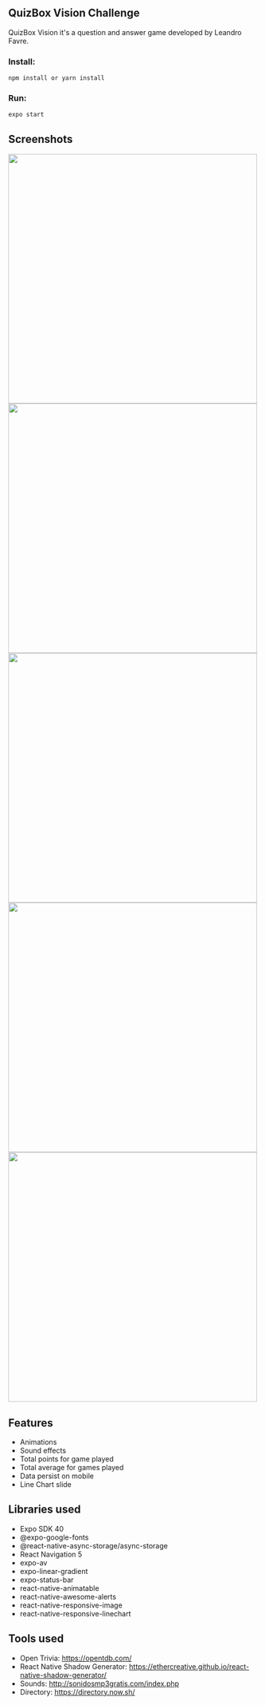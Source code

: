 ## QuizBox Vision Challenge

QuizBox Vision it's a question and answer game developed by Leandro Favre.

### Install:

```
npm install or yarn install
```

### Run:

```
expo start
```

## Screenshots

<p float="left">
  <img src="https://github.com/AtilaDev/QuizBoxVision/blob/main/assets/screenshots/photo1.png" width="500">
  <img src="https://github.com/AtilaDev/QuizBoxVision/blob/main/assets/screenshots/photo2.png" width="500">
  <img src="https://github.com/AtilaDev/QuizBoxVision/blob/main/assets/screenshots/photo3.png" width="500">
  <img src="https://github.com/AtilaDev/QuizBoxVision/blob/main/assets/screenshots/photo4.png" width="500">
  <img src="https://github.com/AtilaDev/QuizBoxVision/blob/main/assets/screenshots/photo5.png" width="500">
</p>

## Features

- Animations
- Sound effects
- Total points for game played
- Total average for games played
- Data persist on mobile
- Line Chart slide

## Libraries used

- Expo SDK 40
- @expo-google-fonts
- @react-native-async-storage/async-storage
- React Navigation 5
- expo-av
- expo-linear-gradient
- expo-status-bar
- react-native-animatable
- react-native-awesome-alerts
- react-native-responsive-image
- react-native-responsive-linechart

## Tools used

- Open Trivia: https://opentdb.com/
- React Native Shadow Generator: https://ethercreative.github.io/react-native-shadow-generator/
- Sounds: http://sonidosmp3gratis.com/index.php
- Directory: https://directory.now.sh/
